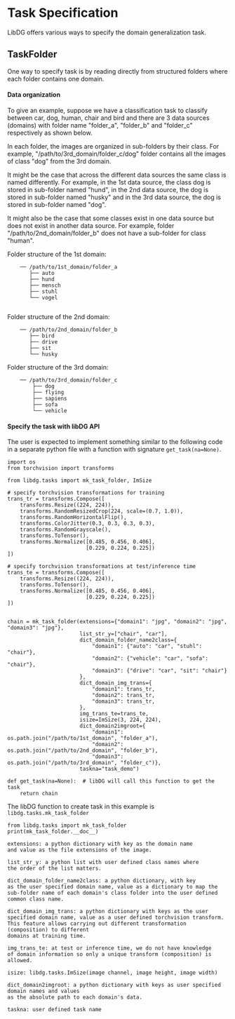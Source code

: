 # Task Specification
LibDG offers various ways to specify the domain generalization task. 

## TaskFolder
One way to specify task is by reading directly from structured folders where each folder contains one domain.

#### Data organization
To give an example, suppose we have a classification task to classify between car, dog, human, chair and bird and there are 3 data sources (domains) with folder name "folder_a", "folder_b" and "folder_c" respectively as shown below. 

In each folder, the images are organized in sub-folders by their class. For example, "/path/to/3rd_domain/folder_c/dog" folder contains all the images of class "dog" from the 3rd domain.

It might be the case that across the different data sources the same class is named differently. For example, in the 1st data source, the class dog is stored in sub-folder named 
"hund", in the 2nd data source, the dog is stored in sub-folder named "husky" and in the 3rd data source, the dog is stored in sub-folder named "dog".

It might also be the case that some classes exist in one data source but does not exist in another data source. For example, folder "/path/to/2nd_domain/folder_b" does not have a sub-folder for class "human".

Folder structure of the 1st domain:
```
    ── /path/to/1st_domain/folder_a
       ├── auto
       ├── hund
       ├── mensch
       ├── stuhl
       └── vogel
    
```
Folder structure of the 2nd domain:

```
    ── /path/to/2nd_domain/folder_b
       ├── bird
       ├── drive
       ├── sit
       └── husky
```
Folder structure of the 3rd domain: 

```
    ── /path/to/3rd_domain/folder_c
        ├── dog
        ├── flying
        ├── sapiens
        ├── sofa
        └── vehicle
```

#### Specify the task with libDG API
The user is expected to implement something similar to the following code in a separate python file with a function with signature `get_task(na=None)`.
```
import os
from torchvision import transforms

from libdg.tasks import mk_task_folder, ImSize

# specify torchvision transformations for training
trans_tr = transforms.Compose([
    transforms.Resize((224, 224)),
    transforms.RandomResizedCrop(224, scale=(0.7, 1.0)),
    transforms.RandomHorizontalFlip(),
    transforms.ColorJitter(0.3, 0.3, 0.3, 0.3),
    transforms.RandomGrayscale(),
    transforms.ToTensor(),
    transforms.Normalize([0.485, 0.456, 0.406],
                         [0.229, 0.224, 0.225])
])

# specify torchvision transformations at test/inference time
trans_te = transforms.Compose([
    transforms.Resize((224, 224)),
    transforms.ToTensor(),
    transforms.Normalize([0.485, 0.456, 0.406],
                         [0.229, 0.224, 0.225])
])


chain = mk_task_folder(extensions={"domain1": "jpg", "domain2": "jpg", "domain3": "jpg"},
                       list_str_y=["chair", "car"],
                       dict_domain_folder_name2class={
                           "domain1": {"auto": "car", "stuhl": "chair"},
                           "domain2": {"vehicle": "car", "sofa": "chair"},
                           "domain3": {"drive": "car", "sit": "chair"}
                       },
                       dict_domain_img_trans={
                           "domain1": trans_tr,
                           "domain2": trans_tr,
                           "domain3": trans_tr,
                       },
                       img_trans_te=trans_te,
                       isize=ImSize(3, 224, 224),
                       dict_domain2imgroot={
                           "domain1": os.path.join("/path/to/1st_domain", "folder_a"),
                           "domain2": os.path.join("/path/to/2nd_domain", "folder_b"),
                           "domain3": os.path.join("/path/to/3rd_domain", "folder_c")},
                       taskna="task_demo")

def get_task(na=None):  # libDG will call this function to get the task
    return chain
```
The libDG function to create task in this example is `libdg.tasks.mk_task_folder`
```
from libdg.tasks import mk_task_folder
print(mk_task_folder.__doc__)

extensions: a python dictionary with key as the domain name
and value as the file extensions of the image.

list_str_y: a python list with user defined class names where
the order of the list matters.

dict_domain_folder_name2class: a python dictionary, with key
as the user specified domain name, value as a dictionary to map the
sub-folder name of each domain's class folder into the user defined
common class name.

dict_domain_img_trans: a python dictionary with keys as the user
specified domain name, value as a user defined torchvision transform.
This feature allows carrying out different transformation (composition) to different
domains at training time.

img_trans_te: at test or inference time, we do not have knowledge
of domain information so only a unique transform (composition) is allowed.

isize: libdg.tasks.ImSize(image channel, image height, image width)

dict_domain2imgroot: a python dictionary with keys as user specified domain names and values 
as the absolute path to each domain's data.

taskna: user defined task name
```

